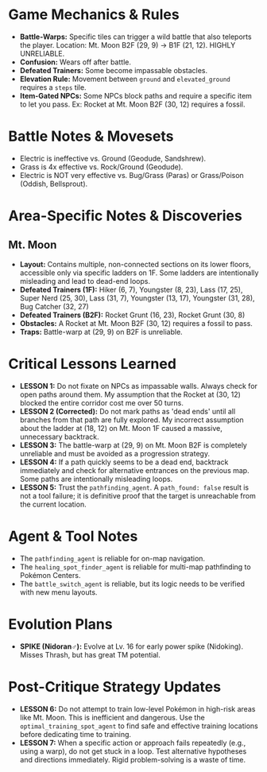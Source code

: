 # Game Mechanics & Rules
- **Battle-Warps:** Specific tiles can trigger a wild battle that also teleports the player. Location: Mt. Moon B2F (29, 9) -> B1F (21, 12). HIGHLY UNRELIABLE.
- **Confusion:** Wears off after battle.
- **Defeated Trainers:** Some become impassable obstacles.
- **Elevation Rule:** Movement between `ground` and `elevated_ground` requires a `steps` tile.
- **Item-Gated NPCs:** Some NPCs block paths and require a specific item to let you pass. Ex: Rocket at Mt. Moon B2F (30, 12) requires a fossil.

# Battle Notes & Movesets
- Electric is ineffective vs. Ground (Geodude, Sandshrew).
- Grass is 4x effective vs. Rock/Ground (Geodude).
- Electric is NOT very effective vs. Bug/Grass (Paras) or Grass/Poison (Oddish, Bellsprout).

# Area-Specific Notes & Discoveries
## Mt. Moon
- **Layout:** Contains multiple, non-connected sections on its lower floors, accessible only via specific ladders on 1F. Some ladders are intentionally misleading and lead to dead-end loops.
- **Defeated Trainers (1F):** Hiker (6, 7), Youngster (8, 23), Lass (17, 25), Super Nerd (25, 30), Lass (31, 7), Youngster (13, 17), Youngster (31, 28), Bug Catcher (32, 27)
- **Defeated Trainers (B2F):** Rocket Grunt (16, 23), Rocket Grunt (30, 8)
- **Obstacles:** A Rocket at Mt. Moon B2F (30, 12) requires a fossil to pass.
- **Traps:** Battle-warp at (29, 9) on B2F is unreliable.

# Critical Lessons Learned
- **LESSON 1:** Do not fixate on NPCs as impassable walls. Always check for open paths around them. My assumption that the Rocket at (30, 12) blocked the entire corridor cost me over 50 turns.
- **LESSON 2 (Corrected):** Do not mark paths as 'dead ends' until all branches from that path are fully explored. My incorrect assumption about the ladder at (18, 12) on Mt. Moon 1F caused a massive, unnecessary backtrack.
- **LESSON 3:** The battle-warp at (29, 9) on Mt. Moon B2F is completely unreliable and must be avoided as a progression strategy.
- **LESSON 4:** If a path quickly seems to be a dead end, backtrack immediately and check for alternative entrances on the previous map. Some paths are intentionally misleading loops.
- **LESSON 5:** Trust the `pathfinding_agent`. A `path_found: false` result is not a tool failure; it is definitive proof that the target is unreachable from the current location.

# Agent & Tool Notes
- The `pathfinding_agent` is reliable for on-map navigation.
- The `healing_spot_finder_agent` is reliable for multi-map pathfinding to Pokémon Centers.
- The `battle_switch_agent` is reliable, but its logic needs to be verified with new menu layouts.

# Evolution Plans
- **SPIKE (Nidoran♂):** Evolve at Lv. 16 for early power spike (Nidoking). Misses Thrash, but has great TM potential.

# Post-Critique Strategy Updates
- **LESSON 6:** Do not attempt to train low-level Pokémon in high-risk areas like Mt. Moon. This is inefficient and dangerous. Use the `optimal_training_spot_agent` to find safe and effective training locations before dedicating time to training.
- **LESSON 7:** When a specific action or approach fails repeatedly (e.g., using a warp), do not get stuck in a loop. Test alternative hypotheses and directions immediately. Rigid problem-solving is a waste of time.